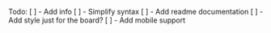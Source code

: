Todo:
[ ] - Add info
[ ] - Simplify syntax
[ ] - Add readme documentation
[ ] - Add style just for the board?
[ ] - Add mobile support